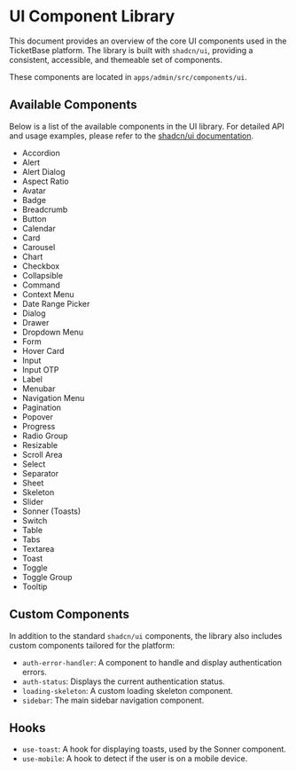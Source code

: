 # UI Component Library

This document provides an overview of the core UI components used in the TicketBase platform. The library is built with `shadcn/ui`, providing a consistent, accessible, and themeable set of components.

These components are located in `apps/admin/src/components/ui`.

## Available Components

Below is a list of the available components in the UI library. For detailed API and usage examples, please refer to the [shadcn/ui documentation](https://ui.shadcn.com/docs/components).

- Accordion
- Alert
- Alert Dialog
- Aspect Ratio
- Avatar
- Badge
- Breadcrumb
- Button
- Calendar
- Card
- Carousel
- Chart
- Checkbox
- Collapsible
- Command
- Context Menu
- Date Range Picker
- Dialog
- Drawer
- Dropdown Menu
- Form
- Hover Card
- Input
- Input OTP
- Label
- Menubar
- Navigation Menu
- Pagination
- Popover
- Progress
- Radio Group
- Resizable
- Scroll Area
- Select
- Separator
- Sheet
- Skeleton
- Slider
- Sonner (Toasts)
- Switch
- Table
- Tabs
- Textarea
- Toast
- Toggle
- Toggle Group
- Tooltip

## Custom Components

In addition to the standard `shadcn/ui` components, the library also includes custom components tailored for the platform:

- `auth-error-handler`: A component to handle and display authentication errors.
- `auth-status`: Displays the current authentication status.
- `loading-skeleton`: A custom loading skeleton component.
- `sidebar`: The main sidebar navigation component.

## Hooks

- `use-toast`: A hook for displaying toasts, used by the Sonner component.
- `use-mobile`: A hook to detect if the user is on a mobile device.

